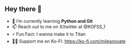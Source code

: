 ## Hey there 👋

- 🌱 I’m currently learning **Python and Git**
- 📫 Reach out to me on X/twitter at @KOFSS_1
- ⚡ Fun Fact: I wanna make it to Titan
- 🦸‍♂️ Support me on Ko-Fi: https://ko-fi.com/milesnovate
